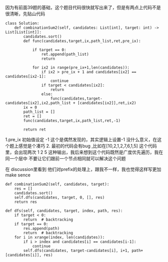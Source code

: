 因为有前面39题的基础，这个题目代码很快就写出来了，但是有两点上代码不是很清晰，先贴山代码
```
class Solution:
    def combinationSum2(self, candidates: List[int], target: int) -> List[List[int]]:
        candidates.sort()
        def func(candidates,target,ix,path_list,ret,pre_ix):
            
            if target == 0:
                ret.append(path_list)
                return
            
            for ix2 in range(pre_ix+1,len(candidates)):
                if ix2 > pre_ix + 1 and candidates[ix2] == candidates[ix2-1]:
                    continue
                if target < candidates[ix2]:
                    return
                else:
                    func(candidates,target-candidates[ix2],ix2,path_list + [candidates[ix2]],ret,ix2)
        ix = 0
        path_list = []
        ret = []
        func(candidates,target,ix,path_list,ret,-1)
        
        return ret
```
1.pre_ix 初始值设定 -1 这个是偶然发现的，其实逻辑上设置-1 没什么意义，在这个题上感觉是个凑巧
2. 最初的代码会有bug ,比如在[10,2,1,2,7,6,1,5] 这个代码里，会出现两次 1 2 5 这种输出，我后来想到这个代码既然是广度优先遍历，我在同一个层中 不要让它们跟前一个节点相同就可以解决这个问题 

在 discussion里看到 他们对prefix的处理上，跟我不一样，我也觉得这样写更加make sence

```
def combinationSum2(self, candidates, target):
    res = []
    candidates.sort()
    self.dfs(candidates, target, 0, [], res)
    return res
    
def dfs(self, candidates, target, index, path, res):
    if target < 0:
        return  # backtracking
    if target == 0:
        res.append(path)
        return  # backtracking 
    for i in xrange(index, len(candidates)):
        if i > index and candidates[i] == candidates[i-1]:
            continue
        self.dfs(candidates, target-candidates[i], i+1, path+[candidates[i]], res)
```